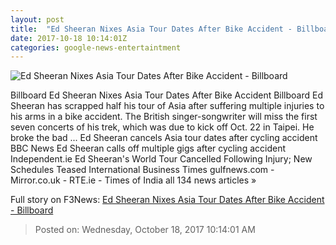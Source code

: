 ```yaml
---
layout: post
title:  "Ed Sheeran Nixes Asia Tour Dates After Bike Accident - Billboard"
date: 2017-10-18 10:14:01Z
categories: google-news-entertaintment
---
```


![Ed Sheeran Nixes Asia Tour Dates After Bike Accident - Billboard](http://www.billboard.com/files/media/ed-sheeran-live-mtv-trl-2017-a-billboard-1548.jpg)

Billboard Ed Sheeran Nixes Asia Tour Dates After Bike Accident Billboard Ed Sheeran has scrapped half his tour of Asia after suffering multiple injuries to his arms in a bike accident. The British singer-songwriter will miss the first seven concerts of his trek, which was due to kick off Oct. 22 in Taipei. He broke the bad ... Ed Sheeran cancels Asia tour dates after cycling accident BBC News Ed Sheeran calls off multiple gigs after cycling accident Independent.ie Ed Sheeran's World Tour Cancelled Following Injury; New Schedules Teased International Business Times gulfnews.com - Mirror.co.uk - RTE.ie - Times of India all 134 news articles »


Full story on F3News: [Ed Sheeran Nixes Asia Tour Dates After Bike Accident - Billboard](http://www.f3nws.com/n/24xHPE)

> Posted on: Wednesday, October 18, 2017 10:14:01 AM
